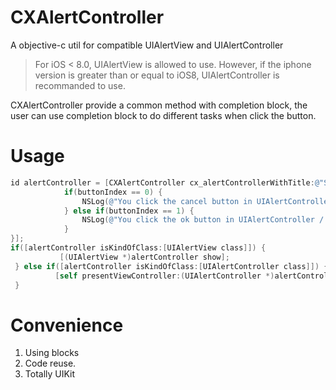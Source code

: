 # CXAlertController

A objective-c util for compatible UIAlertView and UIAlertController

> For iOS < 8.0, UIAlertView is allowed to use. However, if the iphone version is greater than or equal to iOS8, UIAlertController is recommanded to use.

CXAlertController provide a common method with completion block, the user can use completion block to do different tasks when click the button.

# Usage

``` objective-c
id alertController = [CXAlertController cx_alertControllerWithTitle:@"Show in UIAlertController" withMessage:@"This is UIAlertController" withButtonTitlesArray:@[@"Cancel",@"Ok"]  withButtonStyleArray:@[@(UIAlertActionStyleCancel),@(UIAlertActionStyleDefault)] withCompletionBlock:^(NSUInteger buttonIndex) {
			if(buttonIndex == 0) {
			    NSLog(@"You click the cancel button in UIAlertController / UIAlertView");
			} else if(buttonIndex == 1) {
			    NSLog(@"You click the ok button in UIAlertController / UIAlertView");
			}
}];
if([alertController isKindOfClass:[UIAlertView class]]) {
           [(UIAlertView *)alertController show];
 } else if([alertController isKindOfClass:[UIAlertController class]]) {
          [self presentViewController:(UIAlertController *)alertController animated:YES completion:nil];    
 }
```

# Convenience

1. Using blocks 
2. Code reuse.
3. Totally UIKit
